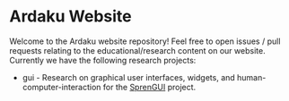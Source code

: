 # Ardaku Website
Welcome to the Ardaku website repository!  Feel free to open issues / pull
requests relating to the educational/research content on our website.  Currently
we have the following research projects:

 - gui - Research on graphical user interfaces, widgets, and
   human-computer-interaction for the
   [SprenGUI](https://github.com/ardaku/sprengui) project.
